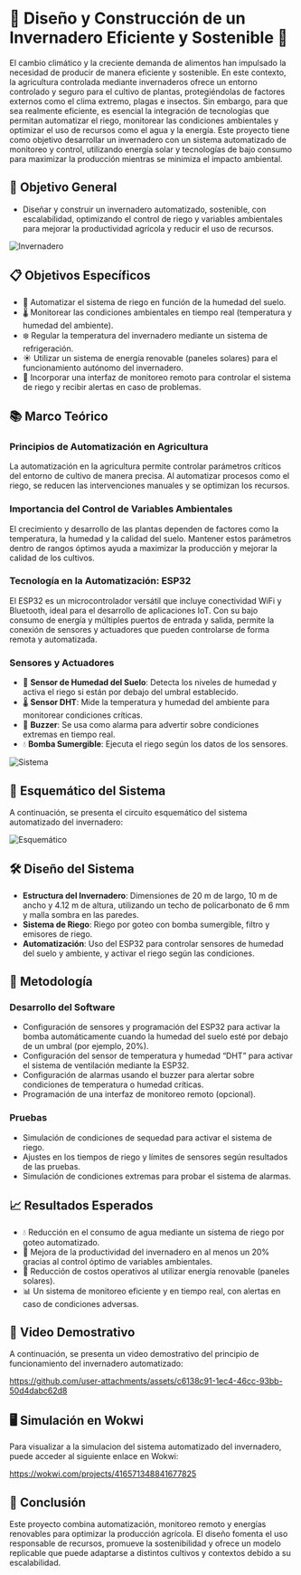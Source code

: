 # 🌿 Diseño y Construcción de un Invernadero Eficiente y Sostenible 🌱

El cambio climático y la creciente demanda de alimentos han impulsado la necesidad de producir de manera eficiente y sostenible. En este contexto, la agricultura controlada mediante invernaderos ofrece un entorno controlado y seguro para el cultivo de plantas, protegiéndolas de factores externos como el clima extremo, plagas e insectos. Sin embargo, para que sea realmente eficiente, es esencial la integración de tecnologías que permitan automatizar el riego, monitorear las condiciones ambientales y optimizar el uso de recursos como el agua y la energía. Este proyecto tiene como objetivo desarrollar un invernadero con un sistema automatizado de monitoreo y control, utilizando energía solar y tecnologías de bajo consumo para maximizar la producción mientras se minimiza el impacto ambiental.

## 🎯 Objetivo General

- Diseñar y construir un invernadero automatizado, sostenible, con escalabilidad, optimizando el control de riego y variables ambientales para mejorar la productividad agrícola y reducir el uso de recursos.

![Invernadero](imagen1.png)

## 📋 Objetivos Específicos

- 🤖 Automatizar el sistema de riego en función de la humedad del suelo.
- 🌡️ Monitorear las condiciones ambientales en tiempo real (temperatura y humedad del ambiente).
- ❄️ Regular la temperatura del invernadero mediante un sistema de refrigeración.
- ☀️ Utilizar un sistema de energía renovable (paneles solares) para el funcionamiento autónomo del invernadero.
- 📱 Incorporar una interfaz de monitoreo remoto para controlar el sistema de riego y recibir alertas en caso de problemas.

## 📚 Marco Teórico

### Principios de Automatización en Agricultura
La automatización en la agricultura permite controlar parámetros críticos del entorno de cultivo de manera precisa. Al automatizar procesos como el riego, se reducen las intervenciones manuales y se optimizan los recursos.

### Importancia del Control de Variables Ambientales
El crecimiento y desarrollo de las plantas dependen de factores como la temperatura, la humedad y la calidad del suelo. Mantener estos parámetros dentro de rangos óptimos ayuda a maximizar la producción y mejorar la calidad de los cultivos.

### Tecnología en la Automatización: ESP32
El ESP32 es un microcontrolador versátil que incluye conectividad WiFi y Bluetooth, ideal para el desarrollo de aplicaciones IoT. Con su bajo consumo de energía y múltiples puertos de entrada y salida, permite la conexión de sensores y actuadores que pueden controlarse de forma remota y automatizada.

### Sensores y Actuadores
- 🌱 **Sensor de Humedad del Suelo**: Detecta los niveles de humedad y activa el riego si están por debajo del umbral establecido.
- 🌡️ **Sensor DHT**: Mide la temperatura y humedad del ambiente para monitorear condiciones críticas.
- 🚨 **Buzzer**: Se usa como alarma para advertir sobre condiciones extremas en tiempo real.
- 💧 **Bomba Sumergible**: Ejecuta el riego según los datos de los sensores.

![Sistema](imagen2.png)

## 📐 Esquemático del Sistema

A continuación, se presenta el circuito esquemático del sistema automatizado del invernadero:

![Esquemático](esquematico.png)

## 🛠️ Diseño del Sistema

- **Estructura del Invernadero**: Dimensiones de 20 m de largo, 10 m de ancho y 4.12 m de altura, utilizando un techo de policarbonato de 6 mm y malla sombra en las paredes.
- **Sistema de Riego**: Riego por goteo con bomba sumergible, filtro y emisores de riego.
- **Automatización**: Uso del ESP32 para controlar sensores de humedad del suelo y ambiente, y activar el riego según las condiciones.

## 🧪 Metodología

### Desarrollo del Software
- Configuración de sensores y programación del ESP32 para activar la bomba automáticamente cuando la humedad del suelo esté por debajo de un umbral (por ejemplo, 20%).
- Configuración del sensor de temperatura y humedad “DHT” para activar el sistema de ventilación mediante la ESP32.
- Configuración de alarmas usando el buzzer para alertar sobre condiciones de temperatura o humedad críticas.
- Programación de una interfaz de monitoreo remoto (opcional).

### Pruebas
- Simulación de condiciones de sequedad para activar el sistema de riego.
- Ajustes en los tiempos de riego y límites de sensores según resultados de las pruebas.
- Simulación de condiciones extremas para probar el sistema de alarmas.

## 📈 Resultados Esperados

- 💧 Reducción en el consumo de agua mediante un sistema de riego por goteo automatizado.
- 🌾 Mejora de la productividad del invernadero en al menos un 20% gracias al control óptimo de variables ambientales.
- 💸 Reducción de costos operativos al utilizar energía renovable (paneles solares).
- 📊 Un sistema de monitoreo eficiente y en tiempo real, con alertas en caso de condiciones adversas.

## 🎥 Video Demostrativo

A continuación, se presenta un video demostrativo del principio de funcionamiento del invernadero automatizado:

https://github.com/user-attachments/assets/c6138c91-1ec4-46cc-93bb-50d4dabc62d8

## 🖥️ Simulación en Wokwi

Para visualizar a la simulacion del sistema automatizado del invernadero, puede acceder al siguiente enlace en Wokwi:

https://wokwi.com/projects/416571348841677825


## 🏁 Conclusión

Este proyecto combina automatización, monitoreo remoto y energías renovables para optimizar la producción agrícola. El diseño fomenta el uso responsable de recursos, promueve la sostenibilidad y ofrece un modelo replicable que puede adaptarse a distintos cultivos y contextos debido a su escalabilidad.

